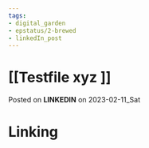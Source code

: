 ```yaml
---
tags: 
- digital_garden
- epstatus/2-brewed
- linkedIn_post
---
```

# [[Testfile xyz ]]



Posted on **LINKEDIN** on 2023-02-11_Sat
# Linking
